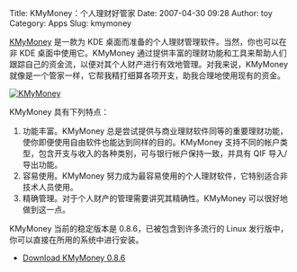 Title: KMyMoney：个人理财好管家
Date: 2007-04-30 09:28
Author: toy
Category: Apps
Slug: kmymoney

[KMyMoney](http://kmymoney2.sourceforge.net/) 是一款为 KDE
桌面而准备的个人理财管理软件。当然，你也可以在非 KDE
桌面中使用它。KMyMoney
通过提供丰富的理财功能和工具来帮助人们跟踪自己的资金流，以便对其个人财产进行有效地管理。对我来说，KMyMoney
就像是一个管家一样，它帮我精打细算各项开支，助我合理地使用现有的资金。

[![KMyMoney](http://i.linuxtoy.org/i/2007/04/kmymoney_s.jpg)](http://i.linuxtoy.org/i/2007/04/kmymoney.jpg)

KMyMoney 具有下列特点：

1.  功能丰富。KMyMoney
    总是尝试提供与商业理财软件同等的重要理财功能，使你即便使用自由软件也能达到同样的目的。KMyMoney
    支持不同的帐户类型，包含开支与收入的各种类别，可与银行帐户保持一致，并具有
    QIF 导入/导出功能。
2.  容易使用。KMyMoney
    努力成为最容易使用的个人理财软件，它特别适合非技术人员使用。
3.  精确管理。对于个人财产的管理需要讲究其精确性。KMyMoney
    可以很好地做到这一点。

KMyMoney 当前的稳定版本是 0.8.6，已被包含到许多流行的 Linux
发行版中，你可以直接在所用的系统中进行安装。

- [Download KMyMoney
0.8.6](https://sourceforge.net/project/showfiles.php?group_id=4708)
